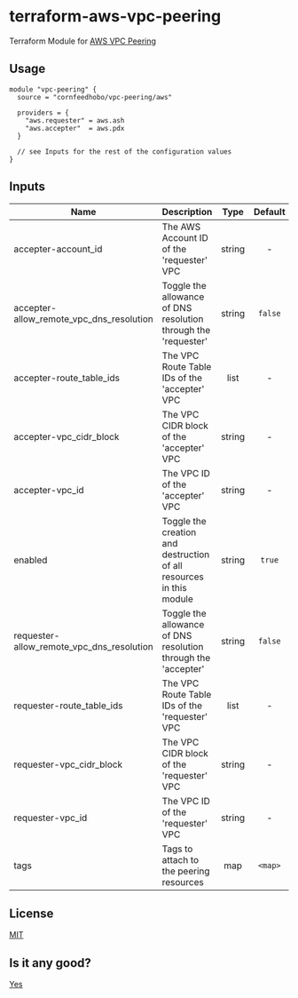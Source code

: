 # terraform-aws-vpc-peering

Terraform Module for [AWS VPC Peering](https://docs.aws.amazon.com/vpc/latest/peering/what-is-vpc-peering.html)

## Usage

```hcl-terraform
module "vpc-peering" {
  source = "cornfeedhobo/vpc-peering/aws"

  providers = {
    "aws.requester" = aws.ash
    "aws.accepter"  = aws.pdx
  }

  // see Inputs for the rest of the configuration values
}
```


## Inputs

| Name | Description | Type | Default | Required |
|------|-------------|:----:|:-----:|:-----:|
| accepter-account_id | The AWS Account ID of the 'requester' VPC | string | - | yes |
| accepter-allow_remote_vpc_dns_resolution | Toggle the allowance of DNS resolution through the 'requester' | string | `false` | no |
| accepter-route_table_ids | The VPC Route Table IDs of the 'accepter' VPC | list | - | yes |
| accepter-vpc_cidr_block | The VPC CIDR block of the 'accepter' VPC | string | - | yes |
| accepter-vpc_id | The VPC ID of the 'accepter' VPC | string | - | yes |
| enabled | Toggle the creation and destruction of all resources in this module | string | `true` | no |
| requester-allow_remote_vpc_dns_resolution | Toggle the allowance of DNS resolution through the 'accepter' | string | `false` | no |
| requester-route_table_ids | The VPC Route Table IDs of the 'requester' VPC | list | - | yes |
| requester-vpc_cidr_block | The VPC CIDR block of the 'requester' VPC | string | - | yes |
| requester-vpc_id | The VPC ID of the 'requester' VPC | string | - | yes |
| tags | Tags to attach to the peering resources | map | `<map>` | no |


## License

[MIT](LICENSE)


## Is it any good?

[Yes](http://news.ycombinator.com/item?id=3067434)
